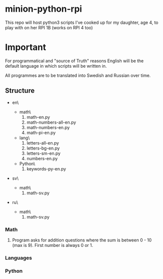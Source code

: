 # minion-python-rpi
This repo will host python3 scripts I've cooked up for my daughter, age 4, to play with on her RPI 1B (works on RPI 4 too)

# Important
For programmatical and "source of Truth" reasons English will be the default language in which scripts will be written in.

All programmes are to be translated into Swedish and Russian over time.

## Structure
* en\
  * math\
    1) math-en.py
    3) math-numbers-all-en.py
    4) math-numbers-en.py
    5) math-pi-en.py
  * lang\
    1. letters-all-en.py
    2. letters-bg-en.py
    3. letters-sm-en.py
    4. numbers-en.py
  * Python\
    1. keywords-py-en.py
  
* sv\
  * math\
    1. math-sv.py
  
* ru\
  * math\
     1. math-sv.py  

### Math
1. Program asks for addition questions where the sum is between 0 - 10 (max is 9). First number is always 0 or 1.


### Languages


### Python

